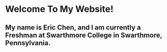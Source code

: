 # Welcome To My Website!
## My name is Eric Chen, and I am currently a Freshman at Swarthmore College in Swarthmore, Pennsylvania.
